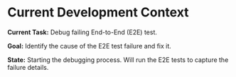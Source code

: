 # Current Development Context

**Current Task:** Debug failing End-to-End (E2E) test.

**Goal:** Identify the cause of the E2E test failure and fix it.

**State:** Starting the debugging process. Will run the E2E tests to capture the failure details.
